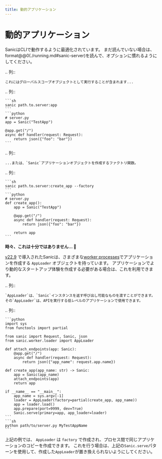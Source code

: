 ```yaml
---
title: 動的アプリケーション
---
```


# 動的アプリケーション

SanicはCLIで動作するように最適化されています。 まだ読んでいない場合は、format@@0(./running.md#sanic-server)を読んで、オプションに慣れるようにしてください。

.. 列::

```
これにはグローバルスコープオブジェクトとして実行することが含まれます...
```

.. 列::

````
```sh
sanic path.to.server:app
```
```python
# server.py
app = Sanic("TestApp")

@app.get("/")
async def handler(request: Request):
    return json({"foo": "bar"})
```
````

.. 列::

```
...または、`Sanic`アプリケーションオブジェクトを作成するファクトリ関数。
```

.. 列::

````
```sh
sanic path.to.server:create_app --factory
```
```python
# server.py
def create_app():
    app = Sanic("TestApp")

    @app.get("/")
    async def handler(request: Request):
        return json({"foo": "bar"})

    return app
```
````

**時々、これは十分ではありません... 🤔**

[v22.9](../release-notes/v22.9.md) で導入されたSanicは、さまざまな[worker processes](./manager.md#how-sanic-server-starts-processes)でアプリケーションを作成する `AppLoader` オブジェクトを持っています。 アプリケーションでより動的なスタートアップ体験を作成する必要がある場合は、これを利用できます。

.. 列::

```
`AppLoader`は、`Sanic`インスタンスを返す呼び出し可能なものを渡すことができます。その`AppLoader`は、APIを実行する低レベルのアプリケーションで使用できます。
```

.. 列::

````
```python
import sys
from functools import partial

from sanic import Request, Sanic, json
from sanic.worker.loader import AppLoader

def attach_endpoints(app: Sanic):
    @app.get("/")
    async def handler(request: Request):
        return json({"app_name": request.app.name})

def create_app(app_name: str) -> Sanic:
    app = Sanic(app_name)
    attach_endpoints(app)
    return app

if __name__ == "__main__":
    app_name = sys.argv[-1]
    loader = AppLoader(factory=partial(create_app, app_name))
    app = loader.load()
    app.prepare(port=9999, dev=True)
    Sanic.serve(primary=app, app_loader=loader)
```
```sh
python path/to/server.py MyTestAppName
```
````

上記の例では、 `AppLoader` は `factory` で作成され、プロセス間で同じアプリケーションのコピーを作成できます。 これを行う場合は、上記の`Sanic.serve`パターンを使用して、作成した`AppLoader`が置き換えられないようにしてください。

